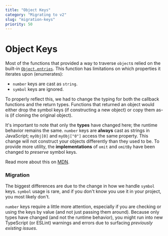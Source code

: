 ```yaml
---
title: "Object Keys"
category: "Migrating to v2"
slug: "migration-keys"
priority: 50
---
```


# Object Keys

Most of the functions that provided a way to traverse `object`s relied on the
built-in [`Object.entries`](https://developer.mozilla.org/en-US/docs/Web/JavaScript/Reference/Global_Objects/Object/entries).
This function has limitations on which properties it iterates upon (enumerates):

- `number` keys are cast as `string`.
- `symbol` keys are ignored.

To properly reflect this, we had to change the typing for both the callback
functions and the return types. Functions that returned an object would either
drop the symbol keys (if constructing a new object) or copy them as-is (if
cloning the original object).

It's important to note that only the **types** have changed here; the runtime
behavior remains the same. `number` keys are **always** cast as strings in
JavaScript; `myObj[0]` and `myObj["0"]` access the same property. This change
will not construct your objects differently than they used to be. To provide
more utility, the **implementations** of `omit` and `omitBy` have been changed
to _preserve_ symbol keys.

Read more about this on [MDN](https://developer.mozilla.org/en-US/docs/Web/JavaScript/Enumerability_and_ownership_of_properties).

### Migration

The biggest differences are due to the change in how we handle `symbol` keys.
`symbol` usage is rare, and if you don't know you use it in your project, you
most likely don't.

`number` keys require a little more attention, especially if you are checking or
using the keys by value (and not just passing them around). Because only types
have changed (and not the runtime behavior), you might run into new TypeScript
(or ESLint) warnings and errors due to surfacing _previously existing issues_.
